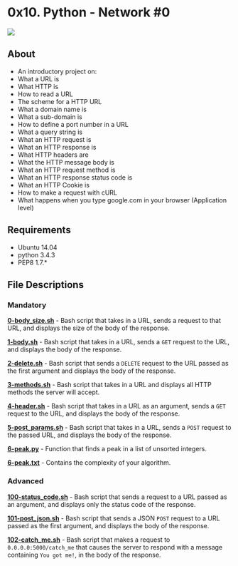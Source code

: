 # 0x10. Python - Network #0
<img src="https://www.ariba.com/es/-/media/aribacom/page-images/03-ariba-network/0320000aribanetworkforsuppliers/hero_aribanetworkforsuppliers.jpg">

## About
* An introductory project on:
* What a URL is
* What HTTP is
* How to read a URL
* The scheme for a HTTP URL
* What a domain name is
* What a sub-domain is
* How to define a port number in a URL
* What a query string is
* What an HTTP request is
* What an HTTP response is
* What HTTP headers are
* What the HTTP message body is
* What an HTTP request method is
* What an HTTP response status code is
* What an HTTP Cookie is
* How to make a request with cURL
* What happens when you type google.com in your browser (Application level)

## Requirements
* Ubuntu 14.04
* python 3.4.3
* PEP8 1.7.*

## File Descriptions
### Mandatory
**[0-body_size.sh](0-body_size.sh)** - Bash script that takes in a URL, sends a request to that URL, and displays the size of the body of the response.

**[1-body.sh](1-body.sh)** - Bash script that takes in a URL, sends a `GET` request to the URL, and displays the body of the response.

**[2-delete.sh](2-delete.sh)** - Bash script that sends a `DELETE` request to the URL passed as the first argument and displays the body of the response.

**[3-methods.sh](3-methods.sh)** - Bash script that takes in a URL and displays all HTTP methods the server will accept.

**[4-header.sh](4-header.sh)** - Bash script that takes in a URL as an argument, sends a `GET` request to the URL, and displays the body of the response.

**[5-post_params.sh](5-post_params.sh)** - Bash script that takes in a URL, sends a `POST` request to the passed URL, and displays the body of the response.

**[6-peak.py](6-peak.py)** - Function that finds a peak in a list of unsorted integers.

**[6-peak.txt](6-peak.txt)** - Contains the complexity of your algorithm.

### Advanced

**[100-status_code.sh](100-status_code.sh)** - Bash script that sends a request to a URL passed as an argument, and displays only the status code of the response.

**[101-post_json.sh](101-post_json.sh)** - Bash script that sends a JSON `POST` request to a URL passed as the first argument, and displays the body of the response.

**[102-catch_me.sh](102-catch_me.sh)** - Bash script that makes a request to `0.0.0.0:5000/catch_me` that causes the server to respond with a message containing `You got me!`, in the body of the response.
